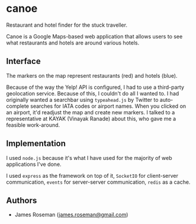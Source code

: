 canoe
=====

Restaurant and hotel finder for the stuck traveller.

Canoe is a Google Maps-based web application that allows users to see what restaurants and hotels are around various hotels.

Interface
----------

The markers on the map represent restaurants (red) and hotels (blue).

Because of the way the Yelp! API is configured, I had to use a third-party geolocation service. Because of this, I couldn't do all I wanted to. I had originally wanted a searchbar using `typeahead.js` by Twitter to auto-complete searches for IATA codes or airport names. When you clicked on an airport, it'd readjust the map and create new markers. I talked to a representative at KAYAK (Vinayak Ranade) about this, who gave me a feasible work-around. 

Implementation
----------

I used `node.js` because it's what I have used for the majority of web applications I've done.

I used `express` as the framework on top of it, `SocketIO` for client-server communication, `events` for server-server communication, `redis` as a cache. 

Authors
----------

- James Roseman (<james.roseman@gmail.com>)
